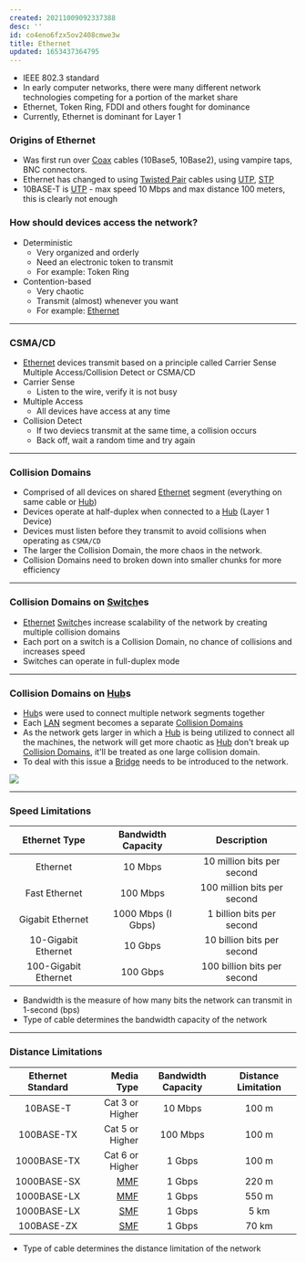 ```yaml
---
created: 20211009092337388
desc: ''
id: co4eno6fzx5ov2408cmwe3w
title: Ethernet
updated: 1653437364795
---
```

   
   
- IEEE 802.3 standard   
- In early computer networks, there were many different network technologies competing for a portion of the market share   
- Ethernet, Token Ring, FDDI and others fought for dominance   
- Currently, Ethernet is dominant for Layer 1   
   
### Origins of Ethernet   
   
   
- Was first run over [Coax](../devlog/coax.md) cables (10Base5, 10Base2), using vampire taps, BNC connectors.   
- Ethernet has changed to using [Twisted Pair](../devlog/twisted%20pair.md) cables using [UTP](../devlog/utp.md), [STP](../devlog/stp.md)   
- 10BASE-T is [UTP](../devlog/utp.md) - max speed 10 Mbps and max distance 100 meters, this is clearly not enough   
   
### How should devices access the network?   
   
   
- Deterministic   
  - Very organized and orderly   
  - Need an electronic token to transmit   
  - For example: Token Ring   
- Contention-based   
  - Very chaotic   
  - Transmit (almost) whenever you want   
  - For example: [Ethernet](../devlog/ethernet.md)   
   
   
---   
   
### CSMA/CD   
   
   
- [Ethernet](../devlog/ethernet.md) devices transmit based on a principle called Carrier Sense Multiple Access/Collision Detect or CSMA/CD   
- Carrier Sense   
  - Listen to the wire, verify it is not busy   
- Multiple Access   
  - All devices have access at any time   
- Collision Detect   
  - If two deviecs transmit at the same time, a collision occurs   
  - Back off, wait a random time and try again   
   
   
---   
   
### Collision Domains   
   
   
- Comprised of all devices on shared [Ethernet](../devlog/ethernet.md) segment (everything on same cable or [Hub](../devlog/hub.md))   
- Devices operate at half-duplex when connected to a [Hub](../devlog/hub.md) (Layer 1 Device)   
- Devices must listen before they transmit to avoid collisions when operating as `CSMA/CD`   
- The larger the Collision Domain, the more chaos in the network.   
- Collision Domains need to broken down into smaller chunks for more efficiency   
   
   
---   
   
### Collision Domains on [Switch](../devlog/switch.md)es   
   
   
- [Ethernet](../devlog/ethernet.md) [Switch](../devlog/switch.md)es increase scalability of the network by creating multiple collision domains   
- Each port on a switch is a Collision Domain, no chance of collisions and increases speed   
- Switches can operate in full-duplex mode   
   
   
---   
   
### Collision Domains on [Hub](../devlog/hub.md)s   
   
   
- [Hub](../devlog/hub.md)s were used to connect multiple network segments together   
- Each [LAN](../devlog/lan.md) segment becomes a separate [Collision Domains](../devlog/collision%20domains.md)   
- As the network gets larger in which a [Hub](../devlog/hub.md) is being utilized to connect all the machines, the network will get more chaotic as [Hub](../devlog/hub.md) don't break up [Collision Domains](../devlog/collision%20domains.md), it'll be treated as one large collision domain.   
- To deal with this issue a [Bridge](../devlog/bridge.md) needs to be introduced to the network.   
   
![](https://raw.githubusercontent.com/zubayrrr/twiki/main/bin/image.cqfqt7rooe6.png)   
   
   
---   
   
### Speed Limitations   
   
<table>   
<thead>   
<tr class="header">   
<th style="text-align: center;">Ethernet Type</th>   
<th style="text-align: center;">Bandwidth Capacity</th>   
<th style="text-align: center;">Description</th>   
</tr>   
</thead>   
<tbody>   
<tr class="odd">   
<td style="text-align: center;">Ethernet</td>   
<td style="text-align: center;">10 Mbps</td>   
<td style="text-align: center;">10 million bits per second</td>   
</tr>   
<tr class="even">   
<td style="text-align: center;">Fast Ethernet</td>   
<td style="text-align: center;">100 Mbps</td>   
<td style="text-align: center;">100 million bits per second</td>   
</tr>   
<tr class="odd">   
<td style="text-align: center;">Gigabit Ethernet</td>   
<td style="text-align: center;">1000 Mbps (I Gbps)</td>   
<td style="text-align: center;">1 billion bits per second</td>   
</tr>   
<tr class="even">   
<td style="text-align: center;">10-Gigabit Ethernet</td>   
<td style="text-align: center;">10 Gbps</td>   
<td style="text-align: center;">10 billion bits per second</td>   
</tr>   
<tr class="odd">   
<td style="text-align: center;">100-Gigabit Ethernet</td>   
<td style="text-align: center;">100 Gbps</td>   
<td style="text-align: center;">100 billion bits per second</td>   
</tr>   
</tbody>   
</table>   
   
   
- Bandwidth is the measure of how many bits the network can transmit in 1-second (bps)   
- Type of cable determines the bandwidth capacity of the network   
   
   
---   
   
### Distance Limitations   
   
<table>   
<thead>   
<tr class="header">   
<th style="text-align: center;">Ethernet Standard</th>   
<th style="text-align: right;">Media Type</th>   
<th style="text-align: center;">Bandwidth Capacity</th>   
<th style="text-align: center;">Distance Limitation</th>   
</tr>   
</thead>   
<tbody>   
<tr class="odd">   
<td style="text-align: center;">10BASE-T</td>   
<td style="text-align: right;">Cat 3 or Higher</td>   
<td style="text-align: center;">10 Mbps</td>   
<td style="text-align: center;">100 m</td>   
</tr>   
<tr class="even">   
<td style="text-align: center;">100BASE-TX</td>   
<td style="text-align: right;">Cat 5 or Higher</td>   
<td style="text-align: center;">100 Mbps</td>   
<td style="text-align: center;">100 m</td>   
</tr>   
<tr class="odd">   
<td style="text-align: center;">1000BASE-TX</td>   
<td style="text-align: right;">Cat 6 or Higher</td>   
<td style="text-align: center;">1 Gbps</td>   
<td style="text-align: center;">100 m</td>   
</tr>   
<tr class="even">   
<td style="text-align: center;">1000BASE-SX</td>   
<td style="text-align: right;"><a href="#MMF" class="tc-tiddlylink tc-tiddlylink-resolves">MMF</a></td>   
<td style="text-align: center;">1 Gbps</td>   
<td style="text-align: center;">220 m</td>   
</tr>   
<tr class="odd">   
<td style="text-align: center;">1000BASE-LX</td>   
<td style="text-align: right;"><a href="#MMF" class="tc-tiddlylink tc-tiddlylink-resolves">MMF</a></td>   
<td style="text-align: center;">1 Gbps</td>   
<td style="text-align: center;">550 m</td>   
</tr>   
<tr class="even">   
<td style="text-align: center;">1000BASE-LX</td>   
<td style="text-align: right;"><a href="#SMF" class="tc-tiddlylink tc-tiddlylink-resolves">SMF</a></td>   
<td style="text-align: center;">1 Gbps</td>   
<td style="text-align: center;">5 km</td>   
</tr>   
<tr class="odd">   
<td style="text-align: center;">100BASE-ZX</td>   
<td style="text-align: right;"><a href="#SMF" class="tc-tiddlylink tc-tiddlylink-resolves">SMF</a></td>   
<td style="text-align: center;">1 Gbps</td>   
<td style="text-align: center;">70 km</td>   
</tr>   
</tbody>   
</table>   
   
   
- Type of cable determines the distance limitation of the network